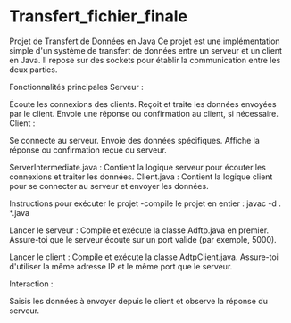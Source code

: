 # Transfert_fichier_finale
Projet de Transfert de Données en Java
Ce projet est une implémentation simple d'un système de transfert de données entre un serveur et un client en Java. Il repose sur des sockets pour établir la communication entre les deux parties.

Fonctionnalités principales
Serveur :

Écoute les connexions des clients.
Reçoit et traite les données envoyées par le client.
Envoie une réponse ou confirmation au client, si nécessaire.
Client :

Se connecte au serveur.
Envoie des données spécifiques.
Affiche la réponse ou confirmation reçue du serveur.

ServerIntermediate.java : Contient la logique serveur pour écouter les connexions et traiter les données.
Client.java : Contient la logique client pour se connecter au serveur et envoyer les données.

Instructions pour exécuter le projet
-compile le projet en entier : javac -d . *.java

Lancer le serveur :
Compile et exécute la classe Adftp.java en premier.
Assure-toi que le serveur écoute sur un port valide (par exemple, 5000).

Lancer le client :
Compile et exécute la classe AdtpClient.java.
Assure-toi d'utiliser la même adresse IP et le même port que le serveur.

Interaction :

Saisis les données à envoyer depuis le client et observe la réponse du serveur.
